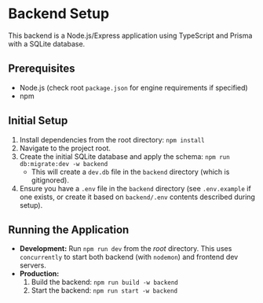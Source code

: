# Backend Setup

This backend is a Node.js/Express application using TypeScript and Prisma with a SQLite database.

## Prerequisites

- Node.js (check root `package.json` for engine requirements if specified)
- npm

## Initial Setup

1.  Install dependencies from the root directory: `npm install`
2.  Navigate to the project root.
3.  Create the initial SQLite database and apply the schema: `npm run db:migrate:dev -w backend`
    *   This will create a `dev.db` file in the `backend` directory (which is gitignored).
4.  Ensure you have a `.env` file in the `backend` directory (see `.env.example` if one exists, or create it based on `backend/.env` contents described during setup).

## Running the Application

-   **Development:** Run `npm run dev` from the *root* directory. This uses `concurrently` to start both backend (with `nodemon`) and frontend dev servers.
-   **Production:**
    1.  Build the backend: `npm run build -w backend`
    2.  Start the backend: `npm run start -w backend` 